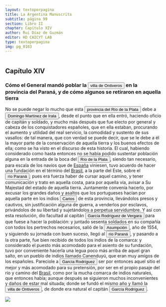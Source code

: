 ```yaml
---
layout: textoporpagina
title: La Argentina Manuscrita
subtitle: página 99
section: Libro II
chapter: Capítulo XIV
author: Rui Díaz de Guzmán
editor: HD CAICYT LAB
type: textoporpagina
img: pg_0103
---
```

<div class="row">
    <div class="column">
<h2>Capítulo XIV</h2><h3>Cómo el General mandó poblar la <a href="https://recogito.pelagios.org/document/wzqxhk0h3vpikm/part/1/edit#25948554-9517-44e9-84e6-45c1c6e6d400" target="_blank"><button class="balloon" data-balloon-pos="up" data-balloon-length="large" data-balloon="Ciudad fundada por Vergara al este del Paraná; y origen de este nombre.Era imposible elegir un peor asiento para una población: así es que se tuvo que desampararlo poco después, para fundar la Ciudad Real, la que también fue abandonada para retirarse al otro lado del Paraná, donde está ahora Villarrica del Espíritu Santo. Se hicieron, pues, tres ensayos para establecer un solo pueblo. Ontiveros, o más bien Fontiberos (Fons Iberi), pequeña ciudad de Castilla la Vieja, cerca de Salamanca, era la patria de Vergara, que quiso tributarle el homenaje de hacerla revivir en las orillas del Paraná. V. Ciudad Real.Villa de Ontiveros en la Provincia del Guayrá (Gobernación del Paraguay), fue una efímera villa española fundada en 1554 en el actual noroeste del Estado de Paraná (Brasil), unos cincuenta kilómetros al norte del Salto del Guairá del río Paraná, aunque otras fuentes la sitúan en la ribera oriental del río, en el Estado de Mato Grosso del Sur.">villa de Ontiveros</button></a> en la provincia del Paraná, y de cómo algunos se retiraron en aquella tierra</h3><p>No se puede negar lo mucho que esta <a href="https://recogito.pelagios.org/document/wzqxhk0h3vpikm/part/1/edit#5e00408c-f780-4f28-b327-ec403edd3889" target="_blank"><button class="balloon" data-balloon-pos="up" data-balloon-length="large" data-balloon="Refiere a la Provincia del Río de la Plata, un espacio creado a partir de las capitulaciones que firmó el primer adelantado Pedro de Mendoza con Carlos I en 1534.La misma limitaba al norte con los territorios otorgados a Diego de Almagro, ocupando una franja que se extendería entre el Mar del Sur y el Mar Océano Austral. La exploración y ocupación efectiva del terreno delimitarían el espacio de la provincia del Río de la Plata al sector atlántico y específicamente, al eje fluvial Paraná-Plata.">provincia del Río de la Plata</button></a> debe a <button class="balloon" data-balloon-pos="up" data-balloon-length="large" data-balloon="Castilla, 1509 - Asunción del Paraguay, 03/10/1556. Conquistador y colonizador español. Ocupó tres veces el cargo de gobernador interino del Río de la Plata y del Paraguay, en los períodos de 1539 a 1542, de 1544 hasta 1548 y por último desde 1549. Carlos V lo nombró como titular en el cargo en 1555, lo sería hasta su fallecimiento.">Domingo Martínez de Irala</button>, desde el punto que en ella entró, haciendo oficio de capitán y soldado, y mucho más después que fue electo por general y cabeza de los conquistadores españoles, que en ella estaban, procurando el aumento y utilidad del real servicio, la comodidad y sustento de sus vasallos: de tal manera, que con verdad se puede decir, que se le debe a él la mayor parte de la conservación de aquella tierra y los buenos efectos de ella; como se ha visto en el discurso de esta historia. El cual, habiendo considerado como hasta entonces no se había podido sustentar población alguna en la entrada de la boca del <a href="https://recogito.pelagios.org/document/wzqxhk0h3vpikm/part/1/edit#5b310f0b-ac22-49a8-8c5a-bccc26509557" target="_blank"><button class="balloon" data-balloon-pos="up" data-balloon-length="large" data-balloon="Refiere al río de la Plata.">Río de la Plata</button></a>, siendo tan necesario, para escala de los navíos que de <a href="https://recogito.pelagios.org/document/wzqxhk0h3vpikm/part/1/edit#c3c333e4-ebd2-48e3-a53b-e9a81dbefe0c" target="_blank">España</a> viniesen, tuvo acuerdo de hacer una fundación en el término del <a href="https://recogito.pelagios.org/document/wzqxhk0h3vpikm/part/1/edit#ddf9aadf-4c51-4e37-ad2d-2cb63edffe22" target="_blank">Brasil</a>, a la parte del Este, sobre el <a href="https://recogito.pelagios.org/document/wzqxhk0h3vpikm/part/1/edit#51bc387d-32b7-49db-8bba-7f083c8f2180" target="_blank"><button class="balloon" data-balloon-pos="up" data-balloon-length="large" data-balloon="Refiere al río Paraná">río Paraná</button></a>; pues era fuerza haber de cursar aquel camino, y tener comunicación y trato en aquella costa, para por aquella vía, avisar a Su Majestad del estado de aquella tierra. Juntamente convenía hacerlo, por excusar los grandes daños y asaltos que los portugueses hacían por aquella parte en los indios <button class="balloon" data-balloon-pos="up" data-balloon-length="large" data-balloon="Parcialidad guaraní en las proximidades de la ciudad de Asunción. Es frecuente que se utilice su nombre para denominar a todos los guaraníes. ">Carios</button> de esta provincia, llevándolos presos y cautivos, sin justificación alguna de guerra, a venderlos por esclavos, privándolos de su libertad y sujetándolos a perpetua servidumbre. Y así con esta resolución, dio facultad al capitán <button class="balloon" data-balloon-pos="up" data-balloon-length="large" data-balloon="Vergara (García Rodríguez); capitán, natural de Castilla la Vieja; viene con Cabeza de Vaca. Se opone al nombramiento de un gobernador propietario, durante la ausencia de Irala. Asiste a la elección de su sucesor">García Rodríguez de Vergara</button> para que fuese a hacer la población: y juntado sesenta soldados en su compañía con todos los pertrechos necesarios, salió de la <a href="https://recogito.pelagios.org/document/wzqxhk0h3vpikm/part/1/edit#1909efe2-cbde-4e1c-949a-523a81563271" target="_blank"><button class="balloon" data-balloon-pos="up" data-balloon-length="large" data-balloon="Refiere a Asunción del Paraguay.">Asumpción</button></a>, año de 1554, y siguiendo su jornada con buen suceso, llegó al <a href="https://recogito.pelagios.org/document/wzqxhk0h3vpikm/part/1/edit#aaa50f1c-bd3a-426e-b569-323f601f7f8f" target="_blank"><button class="balloon" data-balloon-pos="up" data-balloon-length="large" data-balloon="Refiere al río Paraná">río Paraná</button></a>, y pasando a la otra parte, fue bien recibido de todos los indios de la comarca: y considerado el puesto más acomodado para el asiento de su fundación, tuvo por conveniente hacerla una legua poco más arriba de aquel gran salto, en un pueblo de indios llamado Canenduyú, que eran muy amigos de los españoles. Pareciole a <button class="balloon" data-balloon-pos="up" data-balloon-length="large" data-balloon="Vergara (García Rodríguez); capitán, natural de Castilla la Vieja; viene con Cabeza de Vaca. Se opone al nombramiento de un gobernador propietario, durante la ausencia de Irala. Asiste a la elección de su sucesor">García Rodríguez</button> ser por entonces aquel sitio el mejor y más acomodado para su pretensión, por ser en el propio pasaje del río y camino del <a href="https://recogito.pelagios.org/document/wzqxhk0h3vpikm/part/1/edit#45f6b6f1-21ff-41f8-a0e0-a9b74777bab1" target="_blank">Brasil</a>, como por la mucha comarca de indios naturales, que entonces había; aunque después se siguieron muchos inconvenientes y daños de estar mal situada; donde se fundó el mismo año y llamó la <a href="https://recogito.pelagios.org/document/wzqxhk0h3vpikm/part/1/edit#00407921-e11b-4fcb-becf-07908ed95c87" target="_blank"><button class="balloon" data-balloon-pos="up" data-balloon-length="large" data-balloon="Ciudad fundada por Vergara al este del Paraná; y origen de este nombre.Era imposible elegir un peor asiento para una población: así es que se tuvo que desampararlo poco después, para fundar la Ciudad Real, la que también fue abandonada para retirarse al otro lado del Paraná, donde está ahora Villarrica del Espíritu Santo. Se hicieron, pues, tres ensayos para establecer un solo pueblo. Ontiveros, o más bien Fontiberos (Fons Iberi), pequeña ciudad de Castilla la Vieja, cerca de Salamanca, era la patria de Vergara, que quiso tributarle el homenaje de hacerla revivir en las orillas del Paraná. V. Ciudad Real.Villa de Ontiveros en la Provincia del Guayrá (Gobernación del Paraguay), fue una efímera villa española fundada en 1554 en el actual noroeste del Estado de Paraná (Brasil), unos cincuenta kilómetros al norte del Salto del Guairá del río Paraná, aunque otras fuentes la sitúan en la ribera oriental del río, en el Estado de Mato Grosso del Sur.">villa de Ontiveros</button></a>, de donde era natural el capitán <button class="balloon" data-balloon-pos="up" data-balloon-length="large" data-balloon="Vergara (García Rodríguez); capitán, natural de Castilla la Vieja; viene con Cabeza de Vaca. Se opone al nombramiento de un gobernador propietario, durante la ausencia de Irala. Asiste a la elección de su sucesor">García Rodríguez</button>. </p></div>

<div class="column">
<a href="{{site.baseurl}}/assets/img/argentina_manuscrita/{{page.img}}.jpg"><img src="{{site.baseurl}}/assets/img/argentina_manuscrita/{{page.img}}.jpg"></a>
</div>
</div>